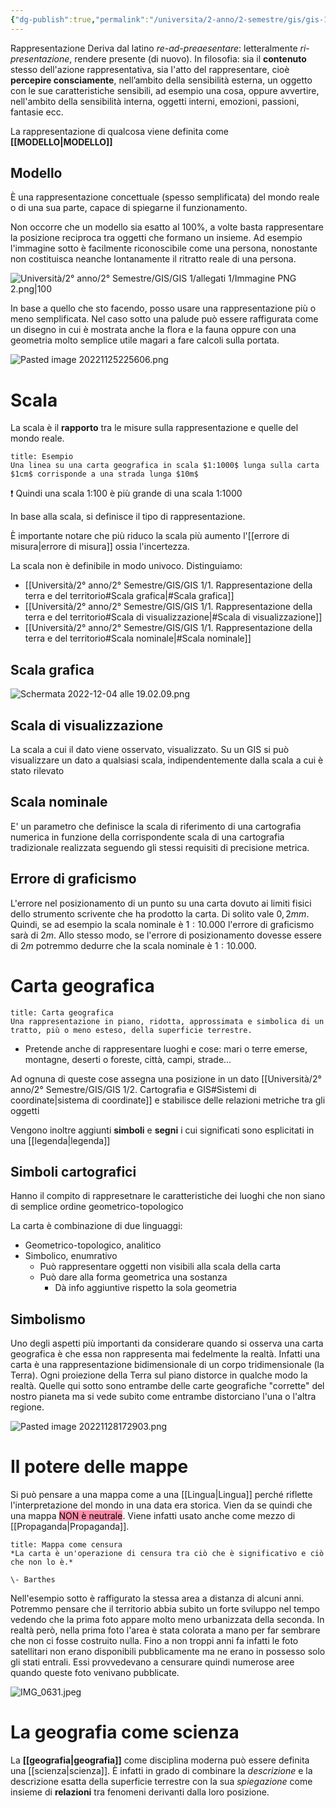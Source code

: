 ```yaml
---
{"dg-publish":true,"permalink":"/universita/2-anno/2-semestre/gis/gis-1/1-rappresentazione-della-terra-e-del-territorio/"}
---
```



Rappresentazione
Deriva dal latino *re-ad-preaesentare*: letteralmente *ri-presentazione*, rendere presente (di nuovo).
In filosofia: sia il **contenuto** stesso dell'azione rappresentativa, sia l'atto del rappresentare, cioè **percepire consciamente**, nell’ambito della sensibilità esterna, un oggetto con le sue caratteristiche sensibili, ad esempio una cosa, oppure avvertire, nell'ambito della sensibilità interna, oggetti interni, emozioni, passioni, fantasie ecc.

La rappresentazione di qualcosa viene definita come **[[MODELLO\|MODELLO]]**

## Modello

È una rappresentazione concettuale (spesso semplificata) del mondo reale o di una sua parte, capace di spiegarne il funzionamento. 

Non occorre che un modello sia esatto al 100%, a volte basta rappresentare la posizione reciproca tra oggetti che formano un insieme. Ad esempio l'immagine sotto è facilmente riconoscibile come una persona, nonostante non costituisca neanche lontanamente il ritratto reale di una persona.

![Università/2° anno/2° Semestre/GIS/GIS 1/allegati 1/Immagine PNG 2.png|100](/img/user/Universit%C3%A0/2%C2%B0%20anno/2%C2%B0%20Semestre/GIS/GIS%201/allegati%201/Immagine%20PNG%202.png)

In base a quello che sto facendo, posso usare una rappresentazione più o meno semplificata. Nel caso sotto una palude può essere raffigurata come un disegno in cui è mostrata anche la flora e la fauna oppure con una geometria molto semplice utile magari a fare calcoli sulla portata.

![Pasted image 20221125225606.png](/img/user/Universit%C3%A0/2%C2%B0%20anno/2%C2%B0%20Semestre/GIS/GIS%201/allegati%201/Pasted%20image%2020221125225606.png)

# Scala
La scala è il **rapporto** tra le misure sulla rappresentazione e quelle del mondo reale.

```ad-example
title: Esempio
Una linea su una carta geografica in scala $1:1000$ lunga sulla carta $1cm$ corrisponde a una strada lunga $10m$

```

❗️ Quindi una scala 1:100 è più grande di una scala 1:1000

In base alla scala, si definisce il tipo di rappresentazione. 

È importante notare che più riduco la scala più aumento l'[[errore di misura\|errore di misura]] ossia l'incertezza.

La scala non è definibile in modo univoco. Distinguiamo:
- [[Università/2° anno/2° Semestre/GIS/GIS 1/1. Rappresentazione della terra e del territorio#Scala grafica\|#Scala grafica]]
- [[Università/2° anno/2° Semestre/GIS/GIS 1/1. Rappresentazione della terra e del territorio#Scala di visualizzazione\|#Scala di visualizzazione]]
- [[Università/2° anno/2° Semestre/GIS/GIS 1/1. Rappresentazione della terra e del territorio#Scala nominale\|#Scala nominale]]
## Scala grafica

![Schermata 2022-12-04 alle 19.02.09.png](/img/user/Universit%C3%A0/2%C2%B0%20anno/2%C2%B0%20Semestre/GIS/GIS%201/allegati/Schermata%202022-12-04%20alle%2019.02.09.png)

## Scala di visualizzazione

La scala a cui il dato viene osservato, visualizzato. Su un GIS si può visualizzare un dato a qualsiasi scala, indipendentemente dalla scala a cui è stato rilevato

## Scala nominale

E' un parametro che definisce la scala di riferimento di una cartografia numerica in funzione della corrispondente scala di una cartografia tradizionale realizzata seguendo gli stessi requisiti di precisione metrica.


## Errore di graficismo

L'errore nel posizionamento di un punto su una carta dovuto ai limiti fisici dello strumento scrivente che ha prodotto la carta. 
Di solito vale $0,2mm$.
Quindi, se ad esempio la scala nominale è $1:10.000$ l'errore di graficismo sarà di $2m$.
Allo stesso modo, se l'errore di posizionamento dovesse essere di $2m$ potremmo dedurre che la scala nominale è $1:10.000$.

# Carta geografica

```ad-info
title: Carta geografica
Una rappresentazione in piano, ridotta, approssimata e simbolica di un tratto, più o meno esteso, della superficie terrestre. 
```

- Pretende anche di rappresentare luoghi e cose: mari o terre emerse, montagne, deserti o foreste, città, campi, strade...


Ad ognuna di queste cose assegna una posizione in un dato [[Università/2° anno/2° Semestre/GIS/GIS 1/2. Cartografia e GIS#Sistemi di coordinate\|sistema di coordinate]] e stabilisce delle relazioni metriche tra gli oggetti

Vengono inoltre aggiunti **simboli** e **segni** i cui significati sono esplicitati in una [[legenda\|legenda]]

## Simboli cartografici

Hanno il compito di rappresetnare le caratteristiche dei luoghi che non siano di semplice ordine geometrico-topologico

La carta è combinazione di due linguaggi: 
- Geometrico-topologico, analitico
- Simbolico, enumrativo
	- Può rappresentare oggetti non visibili alla scala della carta
	- Può dare alla forma geometrica una sostanza
		- Dà info aggiuntive rispetto la sola geometria

## Simbolismo

Uno degli aspetti più importanti da considerare quando si osserva una carta geografica è che essa non rappresenta mai fedelmente la realtà. Infatti una carta è una rappresentazione bidimensionale di un corpo tridimensionale (la Terra). Ogni proiezione della Terra sul piano distorce in qualche modo la realtà.
Quelle qui sotto sono entrambe delle carte geografiche "corrette" del nostro pianeta ma si vede subito come entrambe distorciano l'una o l'altra regione.

![Pasted image 20221128172903.png](/img/user/Universit%C3%A0/2%C2%B0%20anno/2%C2%B0%20Semestre/GIS/GIS%201/allegati/Pasted%20image%2020221128172903.png)

# Il potere delle mappe

Si può pensare a una mappa come a una [[Lingua\|Lingua]] perché riflette l'interpretazione del mondo in una data era storica. Vien da se quindi che una mappa <mark style="background: #FF5582A6;">NON è neutrale</mark>. Viene infatti usato anche come mezzo di [[Propaganda\|Propaganda]].

```ad-quote
title: Mappa come censura
*La carta è un'operazione di censura tra ciò che è significativo e ciò che non lo è.*

\- Barthes

```

Nell'esempio sotto è raffigurato la stessa area a distanza di alcuni anni. Potremmo pensare che il territorio abbia subito un forte sviluppo nel tempo vedendo che la prima foto appare molto meno urbanizzata della seconda. In realtà però, nella prima foto l'area è stata colorata a mano per far sembrare che non ci fosse costruito nulla. Fino a non troppi anni fa infatti le foto satellitari non erano disponibili pubblicamente ma ne erano in possesso solo gli stati entrali. Essi provvedevano a censurare quindi numerose aree quando queste foto venivano pubblicate.

![IMG_0631.jpeg](/img/user/Universit%C3%A0/2%C2%B0%20anno/2%C2%B0%20Semestre/GIS/GIS%201/allegati/IMG_0631.jpeg)


# La geografia come scienza

La **[[geografia\|geografia]]** come disciplina moderna può essere definita una [[scienza\|scienza]].
È infatti in grado di combinare la *descrizione* e la descrizione esatta della superficie terrestre con la sua *spiegazione* come insieme di **relazioni** tra fenomeni derivanti dalla loro posizione.
